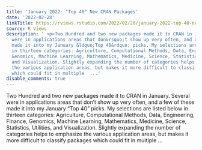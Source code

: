 ```yaml
---
title: 'January 2022: "Top 40" New CRAN Packages'
date: '2022-02-28'
linkTitle: https://rviews.rstudio.com/2022/02/28/january-2022-top-40-new-cran-packages/
source: R Views
description: ' <p>Two Hundred and two new packages made it to CRAN in January. Several
  were in applications areas that don&rsquo;t show up very often, and a few of these
  made it into my January &ldquo;Top 40&rdquo; picks. My selections are listed below
  in thirteen categories: Agriculture, Computational Methods, Data, Engineering, Finance,
  Genomics, Machine Learning, Mathematics, Medicine, Science, Statistics, Utilities,
  and Visualization. Slightly expanding the number of categories helps to emphasize
  the various application areas, but makes it more difficult to classify packages
  which could fit in multiple  ...'
disable_comments: true
---
```

 <p>Two Hundred and two new packages made it to CRAN in January. Several were in applications areas that don&rsquo;t show up very often, and a few of these made it into my January &ldquo;Top 40&rdquo; picks. My selections are listed below in thirteen categories: Agriculture, Computational Methods, Data, Engineering, Finance, Genomics, Machine Learning, Mathematics, Medicine, Science, Statistics, Utilities, and Visualization. Slightly expanding the number of categories helps to emphasize the various application areas, but makes it more difficult to classify packages which could fit in multiple  ...